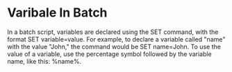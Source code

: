 # Varibale In Batch
In a batch script, variables are declared using the SET command, with the format SET variable=value. For example, to declare a variable called "name" with the value "John," the command would be SET name=John. To use the value of a variable, use the percentage symbol followed by the variable name, like this: %name%.
